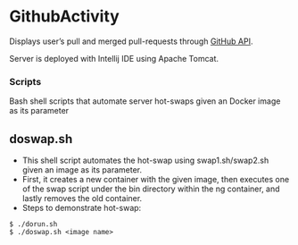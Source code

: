 GithubActivity
===
Displays user’s pull and merged pull-requests through [GitHub API](https://developer.github.com/v3/).

Server is deployed with Intellij IDE using Apache Tomcat.

### Scripts

Bash shell scripts that automate server hot-swaps given an Docker image as its parameter

**doswap.sh**
---
* This shell script automates the hot-swap using swap1.sh/swap2.sh given an image as its parameter.
* First, it creates a new container with the given image, then executes one of the swap script under the bin directory within the ng container, and lastly removes the old container.  
* Steps to demonstrate hot-swap:
``` 
$ ./dorun.sh
$ ./doswap.sh <image name>  
```

